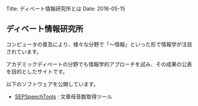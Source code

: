 Title: ディベート情報研究所とは
Date: 2016-05-15

## ディベート情報研究所

コンピュータの普及により、様々な分野で「〜情報」といった形で情報学が注目されています。

アカデミックディベートの分野でも情報学的アプローチを試み、その成果の公表を目的としたサイトです。

以下のソフトウェアを公開しています。

* [SEPSpeechTools] : 文章母音数取得ツール

[SEPSpeechTools]: ./sep-speech-tools.html
